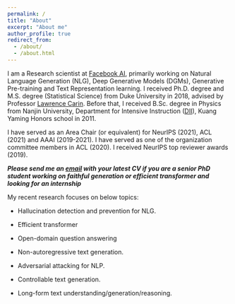 ```yaml
---
permalink: /
title: "About"
excerpt: "About me"
author_profile: true
redirect_from: 
  - /about/
  - /about.html
---
```


I am a Research scientist at [Facebook AI](https://ai.facebook.com/research/NLP/), primarily working on Natural Language Generation (NLG), Deep Generative Models (DGMs), Generative Pre-training and Text Representation learning. I received Ph.D. degree and M.S. degree (Statistical Science) from Duke University in 2018, advised by Professor [Lawrence Carin](http://people.ee.duke.edu/~lcarin/). Before that, I received B.Sc. degree in Physics from Nanjin University, Department for Intensive Instruction ([DII](http://dii.nju.edu.cn/kuangym/?lang=en)), Kuang Yaming Honors school in 2011.

I have served as an Area Chair (or equivalent) for NeurIPS (2021), ACL (2021) and AAAI (2019-2021). I have served as one of the organization committee members in ACL (2020). I received NeurIPS top reviewer awards (2019). 

***Please send me an [email](mailto:yizhe.zhang@hotmail.com) with your latest CV if you are a senior PhD student working on **faithful generation** or **efficient transformer** and looking for an internship***

My recent research focuses on below topics:

- Hallucination detection and prevention for NLG. 

- Efficient transformer

- Open-domain question answering

- Non-autoregressive text generation.

- Adversarial attacking for NLP. 

- Controllable text generation.

- Long-form text understanding/generation/reasoning.




